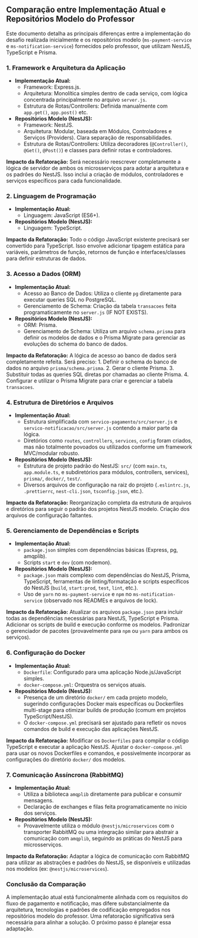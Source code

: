 ## Comparação entre Implementação Atual e Repositórios Modelo do Professor

Este documento detalha as principais diferenças entre a implementação do desafio realizada inicialmente e os repositórios modelo (`ms-payment-service` e `ms-notification-service`) fornecidos pelo professor, que utilizam NestJS, TypeScript e Prisma.

### 1. Framework e Arquitetura da Aplicação

*   **Implementação Atual:**
    *   Framework: Express.js.
    *   Arquitetura: Monolítica simples dentro de cada serviço, com lógica concentrada principalmente no arquivo `server.js`.
    *   Estrutura de Rotas/Controllers: Definida manualmente com `app.get()`, `app.post()` etc.
*   **Repositórios Modelo (NestJS):**
    *   Framework: NestJS.
    *   Arquitetura: Modular, baseada em Módulos, Controladores e Serviços (Providers). Clara separação de responsabilidades.
    *   Estrutura de Rotas/Controllers: Utiliza decoradores (`@Controller()`, `@Get()`, `@Post()`) e classes para definir rotas e controladores.

**Impacto da Refatoração:** Será necessário reescrever completamente a lógica de servidor de ambos os microsserviços para adotar a arquitetura e os padrões do NestJS. Isso inclui a criação de módulos, controladores e serviços específicos para cada funcionalidade.

### 2. Linguagem de Programação

*   **Implementação Atual:**
    *   Linguagem: JavaScript (ES6+).
*   **Repositórios Modelo (NestJS):**
    *   Linguagem: TypeScript.

**Impacto da Refatoração:** Todo o código JavaScript existente precisará ser convertido para TypeScript. Isso envolve adicionar tipagem estática para variáveis, parâmetros de função, retornos de função e interfaces/classes para definir estruturas de dados.

### 3. Acesso a Dados (ORM)

*   **Implementação Atual:**
    *   Acesso ao Banco de Dados: Utiliza o cliente `pg` diretamente para executar queries SQL no PostgreSQL.
    *   Gerenciamento de Schema: Criação da tabela `transacoes` feita programaticamente no `server.js` (IF NOT EXISTS).
*   **Repositórios Modelo (NestJS):**
    *   ORM: Prisma.
    *   Gerenciamento de Schema: Utiliza um arquivo `schema.prisma` para definir os modelos de dados e o Prisma Migrate para gerenciar as evoluções do schema do banco de dados.

**Impacto da Refatoração:** A lógica de acesso ao banco de dados será completamente refeita. Será preciso:
    1.  Definir o schema do banco de dados no arquivo `prisma/schema.prisma`.
    2.  Gerar o cliente Prisma.
    3.  Substituir todas as queries SQL diretas por chamadas ao cliente Prisma.
    4.  Configurar e utilizar o Prisma Migrate para criar e gerenciar a tabela `transacoes`.

### 4. Estrutura de Diretórios e Arquivos

*   **Implementação Atual:**
    *   Estrutura simplificada com `servico-pagamento/src/server.js` e `servico-notificacao/src/server.js` contendo a maior parte da lógica.
    *   Diretórios como `routes`, `controllers`, `services`, `config` foram criados, mas não totalmente povoados ou utilizados conforme um framework MVC/modular robusto.
*   **Repositórios Modelo (NestJS):**
    *   Estrutura de projeto padrão do NestJS: `src/` (com `main.ts`, `app.module.ts`, e subdiretórios para módulos, controllers, services), `prisma/`, `docker/`, `test/`.
    *   Diversos arquivos de configuração na raiz do projeto (`.eslintrc.js`, `.prettierrc`, `nest-cli.json`, `tsconfig.json`, etc.).

**Impacto da Refatoração:** Reorganização completa da estrutura de arquivos e diretórios para seguir o padrão dos projetos NestJS modelo. Criação dos arquivos de configuração faltantes.

### 5. Gerenciamento de Dependências e Scripts

*   **Implementação Atual:**
    *   `package.json` simples com dependências básicas (Express, pg, amqplib).
    *   Scripts `start` e `dev` (com nodemon).
*   **Repositórios Modelo (NestJS):**
    *   `package.json` mais complexo com dependências do NestJS, Prisma, TypeScript, ferramentas de linting/formatação e scripts específicos do NestJS (`build`, `start:prod`, `test`, `lint`, etc.).
    *   Uso de `yarn` no `ms-payment-service` e `npm` no `ms-notification-service` (observado nos READMEs e arquivos de lock).

**Impacto da Refatoração:** Atualizar os arquivos `package.json` para incluir todas as dependências necessárias para NestJS, TypeScript e Prisma. Adicionar os scripts de build e execução conforme os modelos. Padronizar o gerenciador de pacotes (provavelmente para `npm` ou `yarn` para ambos os serviços).

### 6. Configuração do Docker

*   **Implementação Atual:**
    *   `Dockerfile`: Configurado para uma aplicação Node.js/JavaScript simples.
    *   `docker-compose.yml`: Orquestra os serviços atuais.
*   **Repositórios Modelo (NestJS):**
    *   Presença de um diretório `docker/` em cada projeto modelo, sugerindo configurações Docker mais específicas ou Dockerfiles multi-stage para otimizar builds de produção (comum em projetos TypeScript/NestJS).
    *   O `docker-compose.yml` precisará ser ajustado para refletir os novos comandos de build e execução das aplicações NestJS.

**Impacto da Refatoração:** Modificar os `Dockerfiles` para compilar o código TypeScript e executar a aplicação NestJS. Ajustar o `docker-compose.yml` para usar os novos Dockerfiles e comandos, e possivelmente incorporar as configurações do diretório `docker/` dos modelos.

### 7. Comunicação Assíncrona (RabbitMQ)

*   **Implementação Atual:**
    *   Utiliza a biblioteca `amqplib` diretamente para publicar e consumir mensagens.
    *   Declaração de exchanges e filas feita programaticamente no início dos serviços.
*   **Repositórios Modelo (NestJS):**
    *   Provavelmente utiliza o módulo `@nestjs/microservices` com o transporter RabbitMQ ou uma integração similar para abstrair a comunicação com `amqplib`, seguindo as práticas do NestJS para microsserviços.

**Impacto da Refatoração:** Adaptar a lógica de comunicação com RabbitMQ para utilizar as abstrações e padrões do NestJS, se disponíveis e utilizadas nos modelos (ex: `@nestjs/microservices`).

### Conclusão da Comparação

A implementação atual está funcionalmente alinhada com os requisitos do fluxo de pagamento e notificação, mas difere substancialmente da arquitetura, tecnologias e padrões de codificação empregados nos repositórios modelo do professor. Uma refatoração significativa será necessária para alinhar a solução. O próximo passo é planejar essa adaptação.
